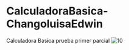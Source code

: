 # CalculadoraBasica-ChangoluisaEdwin
Calculadora Basica prueba primer parcial
![10](https://github.com/EdwinGuamani/CalculadoraBasica-ChangoluisaEdwin/assets/133244382/6600b7ba-80e3-4cb6-8fd0-f94cc9aa0496)
